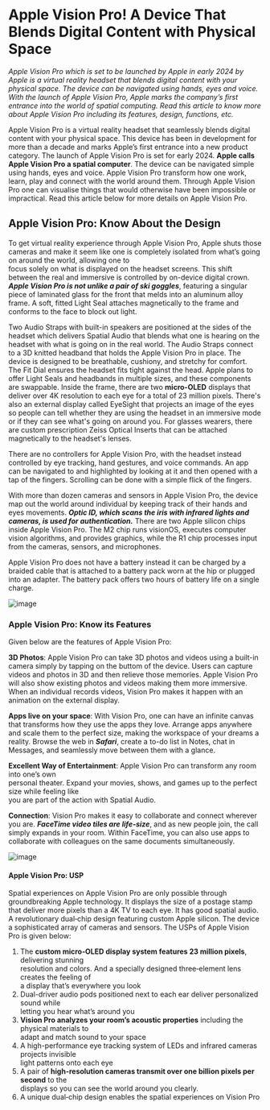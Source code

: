 # Apple Vision Pro! A Device That Blends Digital Content with Physical Space
_Apple Vision Pro which is set to be launched by Apple in early 2024 by Apple is a virtual reality headset that blends digital content with your physical space. The device can be navigated using hands, eyes and voice. With the launch of Apple Vision Pro, Apple marks the company’s first entrance into the world of spatial computing. Read this article to know more about Apple Vision Pro including its features, design, functions, etc._

Apple Vision Pro is a virtual reality headset that seamlessly blends digital content with your physical space. This device has been in development for more than a decade and marks Apple’s first entrance into a new product category. The launch of Apple Vision Pro is set for early 2024. **Apple calls Apple Vision Pro a spatial computer**. The device can be navigated simple using hands, eyes and voice. Apple Vision Pro transform how one work, learn, play and connect with the world around them. Through Apple Vision Pro one can visualise things that would otherwise have been impossible or impractical. Read this article below for more details on Apple Vision Pro.

## Apple Vision Pro: Know About the Design

To get virtual reality experience through Apple Vision Pro, Apple shuts those cameras and make  it seem like one is completely isolated from what’s going on around the world, allowing one to  
focus solely on what is displayed on the headset screens. This shift between the real and immersive is controlled by on-device digital crown.  **_Apple Vision Pro is not unlike a pair of ski goggles_**, featuring a singular piece of laminated glass for the front that melds into an aluminum alloy frame. A soft, fitted Light Seal attaches  magnetically to the frame and conforms to the face to block out light.

Two Audio Straps with built-in speakers are positioned at the sides of the headset which delivers Spatial Audio that blends what one is hearing on the headset with what is going on in the real world. The Audio Straps connect to a 3D knitted headband that holds the Apple Vision Pro in place. The device is designed to be breathable, cushiony, and stretchy for comfort. The Fit Dial ensures the headset fits tight against the head. Apple plans to offer Light Seals and headbands in multiple sizes, and these components are swappable. Inside the frame, there are two **micro-OLED** displays that deliver over 4K resolution to each eye for a total of 23 million pixels. There's also an external display called EyeSight that projects an image of the eyes so people can tell whether they are using the headset in an immersive mode or if they can see what's going on around you. For glasses wearers, there are custom prescription Zeiss Optical Inserts that can be attached magnetically to the headset's lenses.  

There are no controllers for Apple Vision Pro, with the headset instead controlled by eye  tracking, hand gestures, and voice commands. An app can be navigated to and highlighted by looking at it and then opened with a tap of the fingers. Scrolling can be done with a simple flick of the fingers.

With more than dozen cameras and sensors in Apple Vision Pro, the device map out the world around individual by keeping track of their hands and eyes movements. **_Optic ID, which scans the iris with infrared lights and cameras, is used for authentication._** There are two Apple silicon chips inside Apple Vision Pro. The M2 chip runs visionOS, executes computer vision algorithms, and provides graphics, while the R1 chip processes input from the cameras, sensors, and microphones.

Apple Vision Pro does not have a battery instead it can be charged by a braided cable that is attached to a battery pack worn at the hip or plugged into an adapter. The battery pack offers two hours of battery life on a single charge.

![image](https://github.com/Anangsha123/Anangsha123/assets/140879250/e08328b0-67c4-4299-ac80-eed3f74b54ec)

### Apple Vision Pro: Know its Features

Given below are the features of Apple Vision Pro:

**3D Photos**: Apple Vision Pro can take 3D photos and videos using a built-in camera simply by tapping on the buttom of the device. Users can capture videos and photos in 3D and then relieve those memories. Apple Vision Pro will also show existing photos and videos making them more immersive. When an individual records videos, Vision Pro makes it happen with an animation on the external display.

**Apps live on your space**: With Vision Pro, one can have an infinite canvas that transforms how they use the apps they love. Arrange apps anywhere and scale them to the perfect size, making the workspace of your dreams a reality. Browse the web in **_Safari_**, create a to-do list in Notes, chat in Messages, and seamlessly move between them with a glance.

**Excellent Way of Entertainment**: Apple Vision Pro can transform any room into one’s own  
personal theater. Expand your movies, shows, and games up to the perfect size while feeling like  
you are part of the action with Spatial Audio.

**Connection**: Vision Pro makes it easy to collaborate and connect wherever you are. **_FaceTime video tiles are life-size_**, and as new people join, the call simply expands in your room. Within FaceTime, you can also use apps to collaborate with colleagues on the same documents simultaneously.

![image](https://github.com/Anangsha123/Anangsha123/assets/140879250/976a64c7-d049-4c38-9bd3-8872588a3583)

#### Apple Vision Pro: USP

Spatial experiences on Apple Vision Pro are only possible through groundbreaking Apple technology. It displays the size of a postage stamp that deliver more pixels than a 4K TV to each eye. It has good spatial audio. A revolutionary dual‑chip design featuring custom Apple silicon. The device a sophisticated array of cameras and sensors. The USPs of Apple Vision Pro is given below:

1. The **custom micro‑OLED display system features 23 million pixels**, delivering stunning  
   resolution and colors. And a specially designed three‑element lens creates the feeling of  
   a display that’s everywhere you look
2. Dual-driver audio pods positioned next to each ear deliver personalized sound while  
   letting you hear what’s around you
3. **Vision Pro analyzes your room’s acoustic properties** including the physical materials to  
   adapt and match sound to your space
4. A high-performance eye tracking system of LEDs and infrared cameras projects invisible  
   light patterns onto each eye
5. A pair of **high-resolution cameras transmit over one billion pixels per second** to the  
   displays so you can see the world around you clearly. 
6. A unique dual‑chip design enables the spatial experiences on Vision Pro
